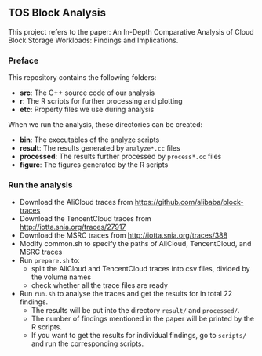 ## TOS Block Analysis 

This project refers to the paper: An In-Depth Comparative Analysis of Cloud Block Storage Workloads: Findings and Implications. 

### Preface

This repository contains the following folders:

* **src**: The C++ source code of our analysis
* **r**: The R scripts for further processing and plotting
* **etc**: Property files we use during analysis 

When we run the analysis, these directories can be created:

* **bin**: The executables of the analyze scripts
* **result**: The results generated by `analyze*.cc` files
* **processed**: The results further processed by `process*.cc` files
* **figure**: The figures generated by the R scripts

### Run the analysis 

* Download the AliCloud traces from https://github.com/alibaba/block-traces
* Download the TencentCloud traces from http://iotta.snia.org/traces/27917 
* Download the MSRC traces from http://iotta.snia.org/traces/388
* Modify common.sh to specify the paths of AliCloud, TencentCloud, and MSRC traces
* Run `prepare.sh` to:
  * split the AliCloud and TencentCloud traces into csv files, divided by the volume names
  * check whether all the trace files are ready
* Run `run.sh` to analyse the traces and get the results for in total 22 findings. 
  * The results will be put into the directory `result/` and `processed/`.
  * The number of findings mentioned in the paper will be printed by the R scripts.
  * If you want to get the results for individual findings, go to `scripts/` and run the corresponding scripts.

